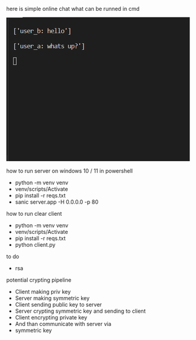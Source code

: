 here is simple online chat what can be runned in cmd

![preview](preview.png)

how to run server on windows 10 / 11 in powershell

* python -m venv venv
* venv/scripts/Activate
* pip install -r reqs.txt 
* sanic server.app -H 0.0.0.0 -p 80

how to run clear client

* python -m venv venv
* venv/scripts/Activate
* pip install -r reqs.txt 
* python client.py

to do

* rsa

potential crypting pipeline

* Client making priv key
* Server making symmetric key 
* Client sending public key to server
* Server crypting symmetric key and sending to client 
* Client encrypting private key 
* And than communicate with server via
* symmetric key